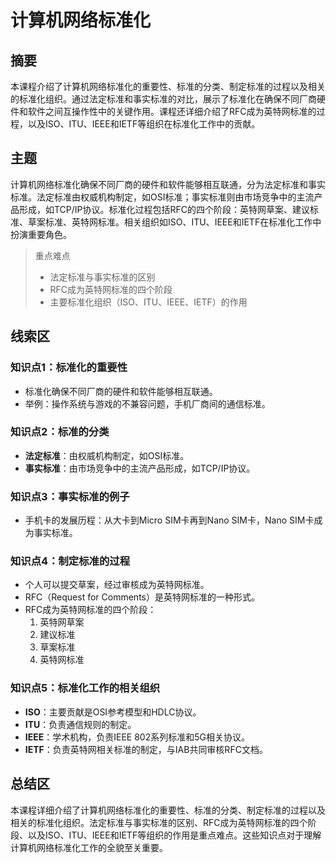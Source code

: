 # 计算机网络标准化

## 摘要

本课程介绍了计算机网络标准化的重要性、标准的分类、制定标准的过程以及相关的标准化组织。通过法定标准和事实标准的对比，展示了标准化在确保不同厂商硬件和软件之间互操作性中的关键作用。课程还详细介绍了RFC成为英特网标准的过程，以及ISO、ITU、IEEE和IETF等组织在标准化工作中的贡献。

## 主题

计算机网络标准化确保不同厂商的硬件和软件能够相互联通，分为法定标准和事实标准。法定标准由权威机构制定，如OSI标准；事实标准则由市场竞争中的主流产品形成，如TCP/IP协议。标准化过程包括RFC的四个阶段：英特网草案、建议标准、草案标准、英特网标准。相关组织如ISO、ITU、IEEE和IETF在标准化工作中扮演重要角色。

> 重点难点
>
> - 法定标准与事实标准的区别
> - RFC成为英特网标准的四个阶段
> - 主要标准化组织（ISO、ITU、IEEE、IETF）的作用

## 线索区

### 知识点1：标准化的重要性
- 标准化确保不同厂商的硬件和软件能够相互联通。
- 举例：操作系统与游戏的不兼容问题，手机厂商间的通信标准。

### 知识点2：标准的分类
- **法定标准**：由权威机构制定，如OSI标准。
- **事实标准**：由市场竞争中的主流产品形成，如TCP/IP协议。

### 知识点3：事实标准的例子
- 手机卡的发展历程：从大卡到Micro SIM卡再到Nano SIM卡，Nano SIM卡成为事实标准。

### 知识点4：制定标准的过程
- 个人可以提交草案，经过审核成为英特网标准。
- RFC（Request for Comments）是英特网标准的一种形式。
- RFC成为英特网标准的四个阶段：
  1. 英特网草案
  2. 建议标准
  3. 草案标准
  4. 英特网标准

### 知识点5：标准化工作的相关组织
- **ISO**：主要贡献是OSI参考模型和HDLC协议。
- **ITU**：负责通信规则的制定。
- **IEEE**：学术机构，负责IEEE 802系列标准和5G相关协议。
- **IETF**：负责英特网相关标准的制定，与IAB共同审核RFC文档。

## 总结区

本课程详细介绍了计算机网络标准化的重要性、标准的分类、制定标准的过程以及相关的标准化组织。法定标准与事实标准的区别、RFC成为英特网标准的四个阶段、以及ISO、ITU、IEEE和IETF等组织的作用是重点难点。这些知识点对于理解计算机网络标准化工作的全貌至关重要。